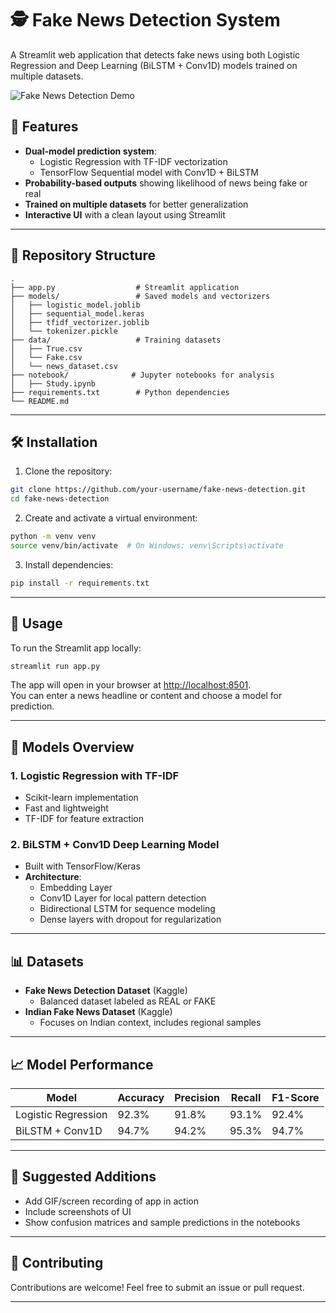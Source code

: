 ﻿# 🕵️ Fake News Detection System

A Streamlit web application that detects fake news using both Logistic Regression and Deep Learning (BiLSTM + Conv1D) models trained on multiple datasets.

![Fake News Detection Demo](https://media.giphy.com/media/v1.Y2lkPWVjZjA1ZTQ3cnplcHM3aDBwZW00bDR2ZGZjM3NsOHBod3U2M2s0OXZybzM5NHhuaCZlcD12MV9naWZzX3JlbGF0ZWQmY3Q9Zw/fSplBjxrvJAnP1W26q/giphy.gif) 

## 📌 Features

- **Dual-model prediction system**:
  - Logistic Regression with TF-IDF vectorization
  - TensorFlow Sequential model with Conv1D + BiLSTM
- **Probability-based outputs** showing likelihood of news being fake or real
- **Trained on multiple datasets** for better generalization
- **Interactive UI** with a clean layout using Streamlit

---

## 📂 Repository Structure

```
.
├── app.py                  # Streamlit application
├── models/                 # Saved models and vectorizers
│   ├── logistic_model.joblib
│   ├── sequential_model.keras
│   ├── tfidf_vectorizer.joblib
│   └── tokenizer.pickle
├── data/                   # Training datasets
│   ├── True.csv
│   └── Fake.csv
│   └── news_dataset.csv
├── notebook/              # Jupyter notebooks for analysis
│   ├── Study.ipynb
├── requirements.txt        # Python dependencies
└── README.md
```

---

## 🛠️ Installation

1. Clone the repository:

```bash
git clone https://github.com/your-username/fake-news-detection.git
cd fake-news-detection
```

2. Create and activate a virtual environment:

```bash
python -m venv venv
source venv/bin/activate  # On Windows: venv\Scripts\activate
```

3. Install dependencies:

```bash
pip install -r requirements.txt
```

---

## 🚀 Usage

To run the Streamlit app locally:

```bash
streamlit run app.py
```

The app will open in your browser at [http://localhost:8501](http://localhost:8501).  
You can enter a news headline or content and choose a model for prediction.

---

## 🧠 Models Overview

### 1. Logistic Regression with TF-IDF
- Scikit-learn implementation
- Fast and lightweight
- TF-IDF for feature extraction

### 2. BiLSTM + Conv1D Deep Learning Model
- Built with TensorFlow/Keras
- **Architecture**:
  - Embedding Layer
  - Conv1D Layer for local pattern detection
  - Bidirectional LSTM for sequence modeling
  - Dense layers with dropout for regularization

---

## 📊 Datasets

- **Fake News Detection Dataset** (Kaggle)
  - Balanced dataset labeled as REAL or FAKE
- **Indian Fake News Dataset** (Kaggle)
  - Focuses on Indian context, includes regional samples

---

## 📈 Model Performance

| Model                 | Accuracy | Precision | Recall | F1-Score |
|----------------------|----------|-----------|--------|----------|
| Logistic Regression  | 92.3%    | 91.8%     | 93.1%  | 92.4%    |
| BiLSTM + Conv1D      | 94.7%    | 94.2%     | 95.3%  | 94.7%    |

---

## 🧪 Suggested Additions

- Add GIF/screen recording of app in action
- Include screenshots of UI
- Show confusion matrices and sample predictions in the notebooks

---

## 🤝 Contributing

Contributions are welcome! Feel free to submit an issue or pull request.

---
<!--
## 📜 License

Licensed under the MIT License. See `LICENSE` for details. -->
